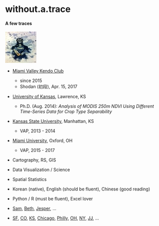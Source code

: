 # without.a.trace

#### A few traces

[![](/pics/kendo_watercolor_by_hernysite_tn.jpg)](/pics/kendo_watercolor_by_hernysite.jpg)

* [Miami Valley Kendo Club](http://miamivalleykendo.org/)
  * since 2015
  * Shodan \(初段\), Apr. 15, 2017



* [University of Kansas](http://geog.ku.edu/), Lawrence, KS
  * Ph.D. \(Aug. 2014\): _Analysis of MODIS 250m NDVI Using Different Time-Series Data for Crop Type Separability_
* [Kansas State University](http://www.k-state.edu/geography/), Manhattan, KS
  * VAP, 2013 - 2014
* [Miami University](http://miamioh.edu/cas/academics/departments/geography/), Oxford, OH
  * VAP, 2015 - 2017



* Cartography, RS, GIS
* Data Visualization / Science
* Spatial Statistics



* Korean \(native\), English \(should be fluent\), Chinese \(good reading\)
* Python / R \(must be fluent\), Excel lover



* [Sam](https://www.youtube.com/watch?v=ZFRzO_KZkkQ), [Beth](https://www.youtube.com/watch?v=UEHwO_UEp7A), [Jesper](https://www.youtube.com/watch?v=tFZUhm69jUg), ...



* [SF](https://www.youtube.com/watch?v=tYhDwmhRQOk), [CO](https://www.youtube.com/watch?v=eOB4VdlkzO4), [KS](https://www.youtube.com/watch?v=tH2w6Oxx0kQ), [Chicago](https://www.youtube.com/watch?v=m0zyuc_2UVg), [Philly](https://www.youtube.com/watch?v=4z2DtNW79sQ), [OH](https://www.youtube.com/watch?v=68g76j9VBvM), [NY](https://www.youtube.com/watch?v=gnBPHWk5FQ8), [JJ](https://www.youtube.com/watch?v=GH23iryfZbI), ...



